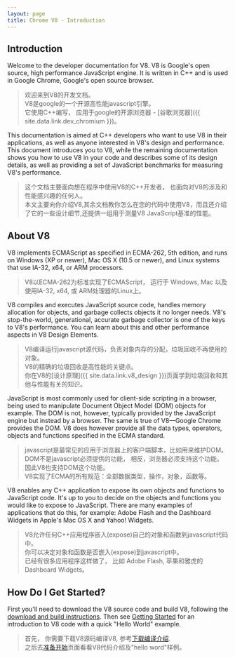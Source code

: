```yaml
---
layout: page
title: Chrome V8 - Introduction
---
```



## Introduction


Welcome to the developer documentation for V8. V8 is Google's open source, high performance JavaScript engine. It is written in C++ and is used in Google Chrome, Google's open source browser.  

> 欢迎来到V8的开发文档。  
> V8是google的一个开源高性能javascript引擎。  
> 它使用C++编写， 应用于google的开源浏览器 - [谷歌浏览器]({{ site.data.link.dev_chromium }})。  


This documentation is aimed at C++ developers who want to use V8 in their applications, as well as anyone interested in V8's design and performance. This document introduces you to V8, while the remaining documentation shows you how to use V8 in your code and describes some of its design details, as well as providing a set of JavaScript benchmarks for measuring V8's performance.  



> 这个文档主要面向想在程序中使用V8的C++开发者， 也面向对V8的涉及和性能感兴趣的任何人。  
> 本文主要向你介绍V8,其余文档教你怎么在您的代码中使用V8，而且还介绍了它的一些设计细节,还提供一组用于测量V8 JavaScript基准的性能。  



## About V8

V8 implements ECMAScript as specified in ECMA-262, 5th edition, and runs on Windows (XP or newer), Mac OS X (10.5 or newer), and Linux systems that use IA-32, x64, or ARM processors.  


> V8以ECMA-262为标准实现了ECMAScript， 运行于 Windows, Mac 以及使用IA-32, x64, 或 ARM处理器的Linux上。  



V8 compiles and executes JavaScript source code, handles memory allocation for objects, and garbage collects objects it no longer needs. V8's stop-the-world, generational, accurate garbage collector is one of the keys to V8's performance. You can learn about this and other performance aspects in V8 Design Elements.  

> V8编译运行javascript源代码，负责对象内存的分配，垃圾回收不再使用的对象。  
> V8的精确的垃圾回收是高性能的关键点。  
> 你在V8的[设计原理]({{ site.data.link.v8_design }})页面学到垃圾回收和其他与性能有关的知识。  


JavaScript is most commonly used for client-side scripting in a browser, being used to manipulate Document Object Model (DOM) objects for example. The DOM is not, however, typically provided by the JavaScript engine but instead by a browser. The same is true of V8—Google Chrome provides the DOM. V8 does however provide all the data types, operators, objects and functions specified in the ECMA standard.  

> javascript是最常见的应用于浏览器上的客户端脚本，比如用来维护DOM。  
> DOM不是javascript必须提供的功能， 相反，浏览器必须支持这个功能。  
> 因此V8也支持DOM这个功能。  
> V8实现了ECMA的所有规范：全部数据类型，操作，对象，函数等。  


V8 enables any C++ application to expose its own objects and functions to JavaScript code. It's up to you to decide on the objects and functions you would like to expose to JavaScript. There are many examples of applications that do this, for example: Adobe Flash and the Dashboard Widgets in Apple's Mac OS X and Yahoo! Widgets.  


> V8允许任何C++应用程序嵌入(expose)自己的对象和函数到javascript代码中。  
> 你可以决定对象和函数是否嵌入(expose)到javascript中。  
> 已经有很多应用程序这样做了， 比如 Adobe Flash, 苹果和雅虎的Dashboard Widgets。  


## How Do I Get Started?


First you'll need to download the V8 source code and build V8, following the [download and build instructions]({{site.data.link.v8_build}}). Then see [Getting Started]({{site.data.link.v8_get_started}}) for an introduction to V8 code with a quick "Hello World" example.  

> 首先， 你需要下载V8源码编译V8, 参考[下载编译介绍]({{site.data.link.v8_build}}).  
> 之后去[准备开始]({{site.data.link.v8_get_started}})页面看看V8代码介绍及"hello word"样例。  



